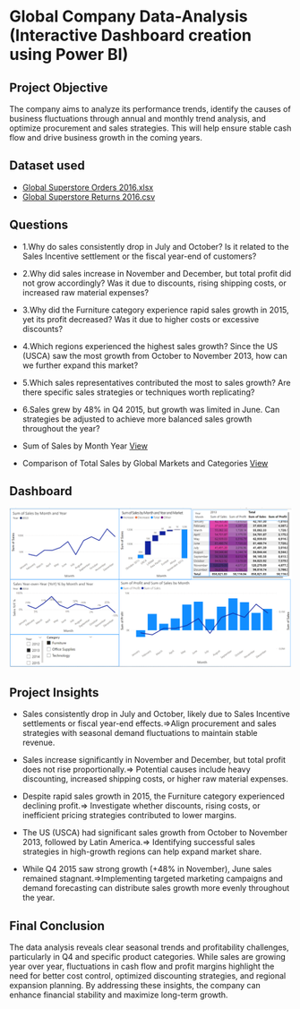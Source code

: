 # Global Company Data-Analysis (Interactive Dashboard creation using Power BI)
## Project Objective
The company aims to analyze its performance trends, identify the causes of business fluctuations through annual and monthly trend analysis, and optimize procurement and sales strategies. This will help ensure stable cash flow and drive business growth in the coming years.
## Dataset used
- <a href="https://github.com/s942509/Analysis-of-a-global-company/blob/main/Global%20Superstore%20Orders%202016.xlsx">Global Superstore Orders 2016.xlsx</a>
- <a href="https://github.com/s942509/Analysis-of-a-global-company/blob/main/Global%20Superstore%20Returns%202016.csv">Global Superstore Returns 2016.csv</a>
## Questions 
- 1.Why do sales consistently drop in July and October? Is it related to the Sales Incentive settlement or the fiscal year-end of customers?
- 2.Why did sales increase in November and December, but total profit did not grow accordingly? Was it due to discounts, rising shipping costs, or increased raw material expenses?
- 3.Why did the Furniture category experience rapid sales growth in 2015, yet its profit decreased? Was it due to higher costs or excessive discounts?
- 4.Which regions experienced the highest sales growth? Since the US (USCA) saw the most growth from October to November 2013, how can we further expand this market?
- 5.Which sales representatives contributed the most to sales growth? Are there specific sales strategies or techniques worth replicating?
- 6.Sales grew by 48% in Q4 2015, but growth was limited in June. Can strategies be adjusted to achieve more balanced sales growth throughout the year?
 
- Sum of Sales by Month Year <a href="https://github.com/s942509/Analysis-of-a-global-company/blob/main/Sum%20of%20Sales%20by%20Month%20Year.png ">View </a>

- Comparison of Total Sales by Global Markets and Categories <a href="https://github.com/s942509/Analysis-of-a-global-company/blob/main/Comparison%20of%20Total%20Sales%20by%20Global%20Markets%20and%20Categories.png">View </a>

## Dashboard

![Dashboard.png](https://github.com/s942509/Analysis-of-a-global-company/blob/main/Dashboard.png)

## Project Insights
- Sales consistently drop in July and October, likely due to Sales Incentive settlements or fiscal year-end effects.=>Align procurement and sales strategies with seasonal demand fluctuations to maintain stable revenue.
- Sales increase significantly in November and December, but total profit does not rise proportionally.=>
Potential causes include heavy discounting, increased shipping costs, or higher raw material expenses.
- Despite rapid sales growth in 2015, the Furniture category experienced declining profit.=>
Investigate whether discounts, rising costs, or inefficient pricing strategies contributed to lower margins.
- The US (USCA) had significant sales growth from October to November 2013, followed by Latin America.=>
Identifying successful sales strategies in high-growth regions can help expand market share.

- While Q4 2015 saw strong growth (+48% in November), June sales remained stagnant.=>Implementing targeted marketing campaigns and demand forecasting can distribute sales growth more evenly throughout the year.
  
## Final Conclusion
The data analysis reveals clear seasonal trends and profitability challenges, particularly in Q4 and specific product categories. While sales are growing year over year, fluctuations in cash flow and profit margins highlight the need for better cost control, optimized discounting strategies, and regional expansion planning. By addressing these insights, the company can enhance financial stability and maximize long-term growth.


